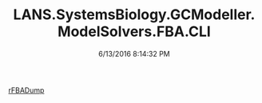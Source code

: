 ﻿---
title: LANS.SystemsBiology.GCModeller.ModelSolvers.FBA.CLI
date: 6/13/2016 8:14:32 PM
---

[rFBADump](T-LANS.SystemsBiology.GCModeller.ModelSolvers.FBA.CLI.rFBADump.html)
